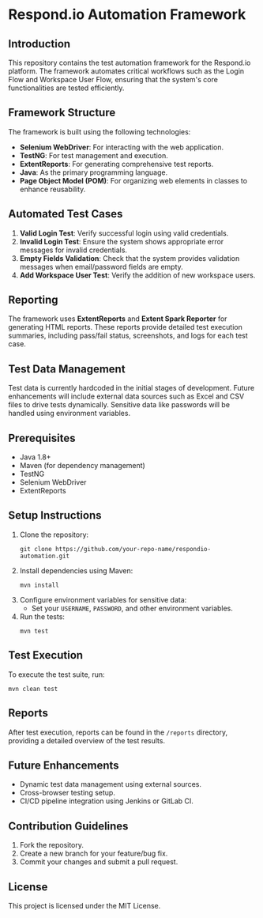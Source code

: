 
# Respond.io Automation Framework

## Introduction
This repository contains the test automation framework for the Respond.io platform. The framework automates critical workflows such as the Login Flow and Workspace User Flow, ensuring that the system's core functionalities are tested efficiently.

## Framework Structure
The framework is built using the following technologies:
- **Selenium WebDriver**: For interacting with the web application.
- **TestNG**: For test management and execution.
- **ExtentReports**: For generating comprehensive test reports.
- **Java**: As the primary programming language.
- **Page Object Model (POM)**: For organizing web elements in classes to enhance reusability.

## Automated Test Cases
1. **Valid Login Test**: Verify successful login using valid credentials.
2. **Invalid Login Test**: Ensure the system shows appropriate error messages for invalid credentials.
3. **Empty Fields Validation**: Check that the system provides validation messages when email/password fields are empty.
4. **Add Workspace User Test**: Verify the addition of new workspace users.

## Reporting
The framework uses **ExtentReports** and **Extent Spark Reporter** for generating HTML reports. These reports provide detailed test execution summaries, including pass/fail status, screenshots, and logs for each test case.

## Test Data Management
Test data is currently hardcoded in the initial stages of development. Future enhancements will include external data sources such as Excel and CSV files to drive tests dynamically. Sensitive data like passwords will be handled using environment variables.

## Prerequisites
- Java 1.8+
- Maven (for dependency management)
- TestNG
- Selenium WebDriver
- ExtentReports

## Setup Instructions
1. Clone the repository:
   ```
   git clone https://github.com/your-repo-name/respondio-automation.git
   ```
2. Install dependencies using Maven:
   ```
   mvn install
   ```
3. Configure environment variables for sensitive data:
   - Set your `USERNAME`, `PASSWORD`, and other environment variables.
4. Run the tests:
   ```
   mvn test
   ```

## Test Execution
To execute the test suite, run:
```
mvn clean test
```

## Reports
After test execution, reports can be found in the `/reports` directory, providing a detailed overview of the test results.

## Future Enhancements
- Dynamic test data management using external sources.
- Cross-browser testing setup.
- CI/CD pipeline integration using Jenkins or GitLab CI.

## Contribution Guidelines
1. Fork the repository.
2. Create a new branch for your feature/bug fix.
3. Commit your changes and submit a pull request.

## License
This project is licensed under the MIT License.
